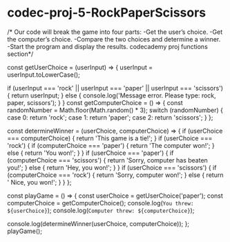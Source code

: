 # codec-proj-5-RockPaperScissors
/* Our code will break the game into four parts:
-Get the user’s choice.
-Get the computer’s choice.
-Compare the two choices and determine a winner.
-Start the program and display the results. codecademy proj functions section*/


const getUserChoice = (userInput) => {
userInput = userInput.toLowerCase();

if (userInput === 'rock' || userInput === 'paper' || userInput === 'scissors') {
 return userInput; 
 } else {
console.log('Message error. Please type: rock, paper, scissors');
 }
}
const getComputerChoice = () => { 
const randomNumber = Math.floor(Math.random() * 3);
 switch (randomNumber) {
   case 0: 
    return 'rock';
   case 1: 
    return 'paper';
   case 2: 
    return 'scissors';
 }
};


const determineWinner = (userChoice, computerChoice) => { 
  if (userChoice === computerChoice) {
    return 'This game is a tie!';
  }
if (userChoice === 'rock') {
  if (computerChoice === 'paper') {
  return 'The computer won!';
} else {
  return 'You won!';
 }
}
if (userChoice === 'paper') {
  if (computerChoice === 'scissors') {
    return 'Sorry, computer has beaten you!';
  } else {
  return 'Hey, you won!';
}
}
if (userChoice === 'scissors') {
  if (computerChoice === 'rock') {
    return 'Sorry, computer won!';
  } else {
    return ' Nice, you won!';
   }
  }
 };

const playGame = () => {
  const userChoice = getUserChoice('paper');
 const computerChoice = getComputerChoice();
 console.log(`You threw: ${userChoice}`);
 console.log(`Computer threw: ${computerChoice}`);

 console.log(determineWinner(userChoice, computerChoice));
};
playGame();
